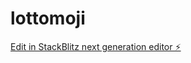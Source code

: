 # lottomoji

[Edit in StackBlitz next generation editor ⚡️](https://stackblitz.com/~/github.com/XipleETH/lottomoji)